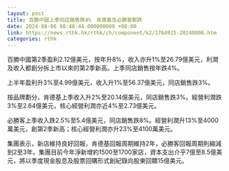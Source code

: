 ```yaml
---
layout: post
title: 百勝中國上季同店銷售跌4%　肯德基及必勝客都跌
date: 2024-08-06 08:48:44.000000000 +08:00
link: https://news.rthk.hk/rthk/ch/component/k2/1764915-20240806.htm
categories: rthk
---
```


百勝中國第2季盈利2.12億美元，按年升8%，收入亦升1%至26.79億美元，利潤及收入都創分拆上市以來的第2季新高。上季同店銷售按年跌4%。

上半年盈利升3%至4.99億美元，收入升1%至56.37億美元，同店銷售跌3%。

按品牌劃分，肯德基上季收入升2%至20.14億美元，同店銷售跌3%。經營利潤跌3%至2.64億美元，核心經營利潤亦近4%至2.73億美元。

必勝客上季收入跌2.5%至5.4億美元，同店銷售跌8%。經營利潤升13%至4000萬美元，創第2季新高；核心經營利潤亦升23%至4100萬美元。

集團表示，新店維持良好回報，肯德基回報周期維持2年，必勝客回報周期則縮減到2至3年。集團目前今年淨新增約1500至1700家店，資本支出介乎7億至8.5億美元，將以季度現金股息及股票回購形式創紀錄向股東回饋15億美元。
